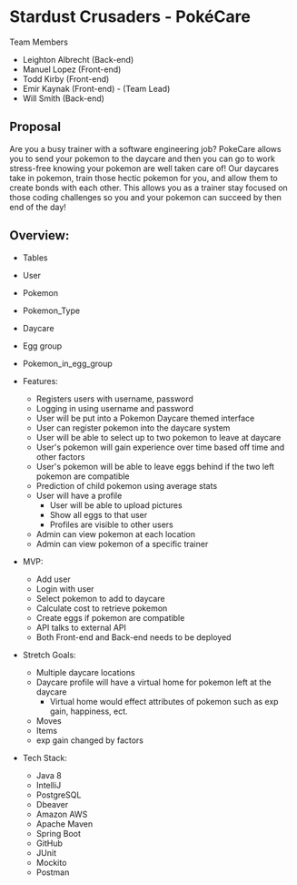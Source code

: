 # Stardust Crusaders - PokéCare

Team Members

- Leighton Albrecht (Back-end)
- Manuel Lopez (Front-end)
- Todd Kirby (Front-end)
- Emir Kaynak (Front-end) - (Team Lead)
- Will Smith (Back-end)

## Proposal
Are you a busy trainer with a software engineering job? PokeCare allows you to send your pokemon to the daycare and
 then you can go to work stress-free knowing your pokemon are well taken care of! Our daycares take in pokemon,
 train those hectic pokemon for you, and allow them to create bonds with each other.
 This allows you as a trainer stay focused on those coding challenges so you and your pokemon can succeed by then end of the day!

## Overview: 

- Tables
- User
- Pokemon
- Pokemon_Type
- Daycare
- Egg group
- Pokemon_in_egg_group

- Features:

	- Registers users with username, password
	- Logging in using username and password
	- User will be put into a Pokemon Daycare themed interface
	- User can register pokemon into the daycare system
	- User will be able to select up to two pokemon to leave at daycare
	- User's pokemon will gain experience over time based off time and other factors
	- User's pokemon will be able to leave eggs behind if the two left pokemon are compatible
	- Prediction of child pokemon using average stats
	- User will have a profile
		- User will be able to upload pictures
		- Show all eggs to that user
		- Profiles are visible to other users
	- Admin can view pokemon at each location
	- Admin can view pokemon of a specific trainer 

- MVP:

	- Add user
	- Login with user
	- Select pokemon to add to daycare
	- Calculate cost to retrieve pokemon
	- Create eggs if pokemon are compatible
	- API talks to external API
	- Both Front-end and Back-end needs to be deployed

- Stretch Goals:
	- Multiple daycare locations
	- Daycare profile will have a virtual home for pokemon left at the daycare
		- Virtual home would effect attributes of pokemon such as exp gain, happiness, ect.
	- Moves
	- Items
	- exp gain changed by factors

- Tech Stack:

	- Java 8
	- IntelliJ
	- PostgreSQL
	- Dbeaver
	- Amazon AWS
	- Apache Maven
 	- Spring Boot
	- GitHub
	- JUnit
	- Mockito
	- Postman

